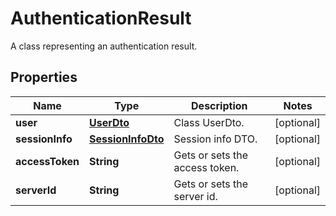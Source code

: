 

# AuthenticationResult

A class representing an authentication result.

## Properties

| Name | Type | Description | Notes |
|------------ | ------------- | ------------- | -------------|
|**user** | [**UserDto**](UserDto.md) | Class UserDto. |  [optional] |
|**sessionInfo** | [**SessionInfoDto**](SessionInfoDto.md) | Session info DTO. |  [optional] |
|**accessToken** | **String** | Gets or sets the access token. |  [optional] |
|**serverId** | **String** | Gets or sets the server id. |  [optional] |



